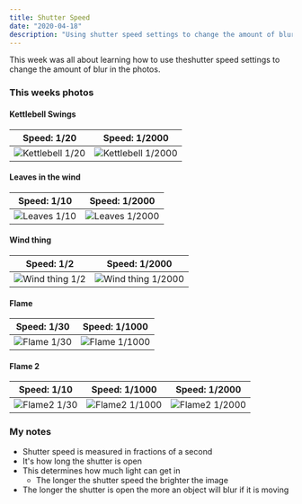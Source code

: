 ```yaml
---
title: Shutter Speed
date: "2020-04-18"
description: "Using shutter speed settings to change the amount of blur"
---
```


This week was all about learning how to use theshutter speed settings to change the amount of blur in the photos.

### This weeks photos

#### Kettlebell Swings

| Speed: 1/20 | Speed: 1/2000 |
| ---- | ---- |
| ![Kettlebell 1/20](./images/kettlebell20.JPG) | ![Kettlebell  1/2000](./images/kettlebell2000.JPG) |

#### Leaves in the wind

| Speed: 1/10 | Speed: 1/2000 |
| ---- | ---- |
| ![Leaves 1/10](./images/10.JPG) | ![Leaves  1/2000](./images/2000.JPG) |

#### Wind thing

| Speed: 1/2 | Speed: 1/2000 |
| ---- | ----|
| ![Wind thing 1/2](./images/Windthing2.JPG) | ![Wind thing 1/2000](./images/Windthing2000.JPG) |

#### Flame

| Speed: 1/30 | Speed: 1/1000 |
| ---- | ---- |
| ![Flame 1/30](./images/Flame30.JPG) | ![Flame 1/1000](./images/Flame1000.JPG) |

#### Flame 2
| Speed: 1/10 | Speed: 1/1000 | Speed: 1/2000 |
| ---- | ---- | ---- |
| ![Flame2 1/30](./images/2flame30.JPG) | ![Flame2 1/1000](./images/2flame1000.JPG) | ![Flame2 1/2000](./images/2flame2000.JPG) |



### My notes
  - Shutter speed is measured in fractions of a second
  - It's how long the shutter is open
  - This determines how much light can get in
    - The longer the shutter speed the brighter the image
  - The longer the shutter is open the more an object will blur if it is moving
